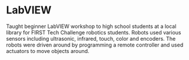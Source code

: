 # LabVIEW
Taught beginner LabVIEW workshop to high school students at a local library for FIRST Tech Challenge robotics students. Robots used various sensors including ultrasonic, infrared, touch, color and encoders. The robots were driven around by programming a remote controller and used actuators to move objects around.
